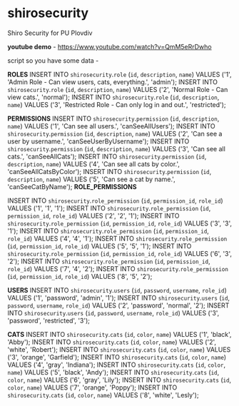 # shirosecurity
Shiro Security for PU Plovdiv

**youtube demo** - https://www.youtube.com/watch?v=QmM5eRrDwho

script so you have some data -

**ROLES**
INSERT INTO `shirosecurity`.`role` (`id`, `description`, `name`) VALUES ('1', 'Admin Role - Can view users, cats, everything.', 'admin');
INSERT INTO `shirosecurity`.`role` (`id`, `description`, `name`) VALUES ('2', 'Normal Role - Can view cats.', 'normal');
INSERT INTO `shirosecurity`.`role` (`id`, `description`, `name`) VALUES ('3', 'Restricted Role - Can only log in and out.', 'restricted');

**PERMISSIONS**
INSERT INTO `shirosecurity`.`permission` (`id`, `description`, `name`) VALUES ('1', 'Can see all users.', 'canSeeAllUsers');
INSERT INTO `shirosecurity`.`permission` (`id`, `description`, `name`) VALUES ('2', 'Can see a user by username.', 'canSeeUserByUsername');
INSERT INTO `shirosecurity`.`permission` (`id`, `description`, `name`) VALUES ('3', 'Can see all cats.', 'canSeeAllCats');
INSERT INTO `shirosecurity`.`permission` (`id`, `description`, `name`) VALUES ('4', 'Can see all cats by color.', 'canSeeAllCatsByColor');
INSERT INTO `shirosecurity`.`permission` (`id`, `description`, `name`) VALUES ('5', 'Can see a cat by name.', 'canSeeCatByName');
**ROLE_PERMISSIONS**

INSERT INTO `shirosecurity`.`role_permission` (`id`, `permission_id`, `role_id`) VALUES ('1', '1', '1');
INSERT INTO `shirosecurity`.`role_permission` (`id`, `permission_id`, `role_id`) VALUES ('2', '2', '1');
INSERT INTO `shirosecurity`.`role_permission` (`id`, `permission_id`, `role_id`) VALUES ('3', '3', '1');
INSERT INTO `shirosecurity`.`role_permission` (`id`, `permission_id`, `role_id`) VALUES ('4', '4', '1');
INSERT INTO `shirosecurity`.`role_permission` (`id`, `permission_id`, `role_id`) VALUES ('5', '5', '1');
INSERT INTO `shirosecurity`.`role_permission` (`id`, `permission_id`, `role_id`) VALUES ('6', '3', '2');
INSERT INTO `shirosecurity`.`role_permission` (`id`, `permission_id`, `role_id`) VALUES ('7', '4', '2');
INSERT INTO `shirosecurity`.`role_permission` (`id`, `permission_id`, `role_id`) VALUES ('8', '5', '2');

**USERS**
INSERT INTO `shirosecurity`.`users` (`id`, `password`, `username`, `role_id`) VALUES ('1', 'password', 'admin', '1');
INSERT INTO `shirosecurity`.`users` (`id`, `password`, `username`, `role_id`) VALUES ('2', 'password', 'normal', '2');
INSERT INTO `shirosecurity`.`users` (`id`, `password`, `username`, `role_id`) VALUES ('3', 'password', 'restricted', '3');

**CATS**
INSERT INTO `shirosecurity`.`cats` (`id`, `color`, `name`) VALUES ('1', 'black', 'Abby');
INSERT INTO `shirosecurity`.`cats` (`id`, `color`, `name`) VALUES ('2', 'white', 'Robert');
INSERT INTO `shirosecurity`.`cats` (`id`, `color`, `name`) VALUES ('3', 'orange', 'Garfield');
INSERT INTO `shirosecurity`.`cats` (`id`, `color`, `name`) VALUES ('4', 'gray', 'Indiana');
INSERT INTO `shirosecurity`.`cats` (`id`, `color`, `name`) VALUES ('5', 'black', 'Andy');
INSERT INTO `shirosecurity`.`cats` (`id`, `color`, `name`) VALUES ('6', 'gray', 'Lily');
INSERT INTO `shirosecurity`.`cats` (`id`, `color`, `name`) VALUES ('7', 'orange', 'Poppy');
INSERT INTO `shirosecurity`.`cats` (`id`, `color`, `name`) VALUES ('8', 'white', 'Lesly');
